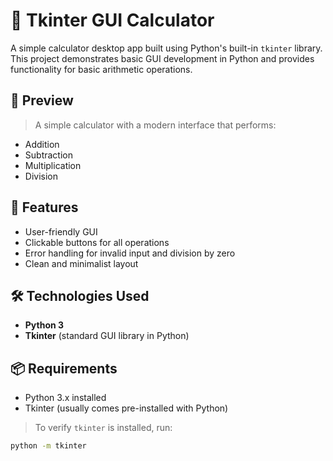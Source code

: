 # 🧮 Tkinter GUI Calculator

A simple calculator desktop app built using Python's built-in `tkinter` library. This project demonstrates basic GUI development in Python and provides functionality for basic arithmetic operations.

## 📸 Preview

> A simple calculator with a modern interface that performs:
- Addition
- Subtraction
- Multiplication
- Division

## 🚀 Features

- User-friendly GUI
- Clickable buttons for all operations
- Error handling for invalid input and division by zero
- Clean and minimalist layout

## 🛠️ Technologies Used

- **Python 3**
- **Tkinter** (standard GUI library in Python)

## 📦 Requirements

- Python 3.x installed  
- Tkinter (usually comes pre-installed with Python)

> To verify `tkinter` is installed, run:
```bash
python -m tkinter
